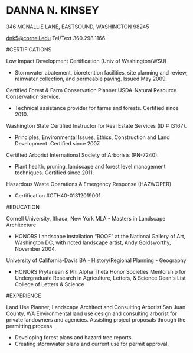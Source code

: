 # DANNA N. KINSEY		
 				
346 MCNALLIE LANE, EASTSOUND, WASHINGTON 98245

dnk5@cornell.edu 	Tel/Text 360.298.1166  	

#CERTIFICATIONS

Low Impact Development Certification (Univ of Washington/WSU)
+ Stormwater abatement, bioretention facilities, site planning and review, rainwater collection, and permeable paving. Issued May 2009.

Certified Forest & Farm Conservation Planner USDA-Natural Resource Conservation Service. 
+ Technical assistance provider for farms and forests. Certified since 2010.

Washington State Certified Instructor for Real Estate Services (ID # I3167). 
+ Principles, Environmental Issues, Ethics, Construction and Land Development. Certified since 2007.

Certified Arborist International Society of Arborists (PN-7240). 
+ Plant health, pruning, landscape and forest level management techniques. Certified since 2011.

Hazardous Waste Operations & Emergency Response (HAZWOPER) 
+ Certification #CTH40-01312019001

#EDUCATION

Cornell University, Ithaca, New York		MLA - Masters in Landscape Architecture

+ HONORS
Landscape installation “ROOF” at the National Gallery of Art, Washington DC, with noted landscape artist, Andy Goldsworthy, November 2004.


University of California-Davis			BA - History/Regional Planning - Geography

+ HONORS
Prytanean & Phi Alpha Theta Honor Societies
Mentorship for Undergraduate Research in Agriculture, Letters, & Science
Dean's List College of Letters & Science


#EXPERIENCE

Land Use Planner, Landscape Architect and Consulting Arborist
San Juan County, WA
Environmental land use design and consulting arborist for private landowners and agencies. Assisting project proposals through the permitting process. 
+ Developing forest plans and hazard tree reports. 
+ Creating stormwater plans and current use for permit approval.

